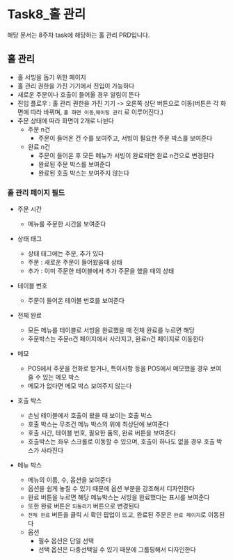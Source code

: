 # Task8_홀 관리
해당 문서는 8주차 task에 해당하는 홀 관리 PRD입니다.

## 홀 관리
- 홀 서빙을 돕기 위한 페이지
- 홀 관리 권한을 가진 기기에서 진입이 가능하다
- 새로운 주문이나 호출이 들어올 경우 알림이 뜬다
- 진입 플로우 : 홀 관리 권한을 가진 기기 -> 오른쪽 상단 버튼으로 이동(버튼은 각 화면에 따라 바뀌며, `홀 화면 이동`,`웨이팅 관리` 로 이루어진다.)
- 주문 상태에 따라 화면이 2개로 나뉜다
  - 주문 n건
    - 주문이 들어온 건 수를 보여주고, 서빙이 필요한 주문 박스를 보여준다
  - 완료 n건
    - 주문이 들어온 후 모든 메뉴가 서빙이 완료되면 완료 n건으로 변경된다
    - 완료된 주문 박스를 보여준다
    - 완료된 호출 박스는 보여주지 않는다

### 홀 관리 페이지 필드
- 주문 시간
  - 메뉴를 주문한 시간을 보여준다

- 상태 태그
  - 상태 태그에는 주문, 추가 있다
  - 주문 : 새로운 주문이 들어왔을때 상태
  - 추가 : 이미 주문한 테이블에서 추가 주문을 했을 때의 상태

- 테이블 번호
  - 주문이 들어온 테이블 번호를 보여준다

- 전체 완료
  - 모든 메뉴를 테이블로 서빙을 완료했을 때 전체 완료를 누르면 해당
  - 주문박스는 주문n건 페이지에서 사라지고, 완료n건 페이지로 이동한다

- 메모
  - POS에서 주문을 전화로 받거나, 특이사항 등을 POS에서 메모했을 경우 보여줄 수 있는 메모 박스
  - 메모가 없다면 메모 박스 보여주지 않는다

- 호출 박스
  - 손님 테이블에서 호출이 왔을 때 보이는 호출 박스
  - 호출 박스는 무조건 메뉴 박스의 위에 최상단에 보여준다
  - 호출 시간, 테이블 번호, 필요한 품목, 완료 버튼을 보여준다
  - 호출박스는 좌우 스크롤로 이동할 수 있으며, 호출이 하나도 없을 경우 호출 박스가 사라진다

- 메뉴 박스
  - 메뉴의 이름, 수, 옵션을 보여준다
  - 옵션을 쉽게 놓칠 수 있기 때문에 옵션 부분을 강조해서 디자인한다
  - 완료 버튼을 누르면 해당 메뉴박스는 서빙을 완료했다는 표시를 보여준다
  - 또한 완료 버튼은 `되돌리기` 버튼으로 변경된다
  - `전체 완료` 버튼을 클릭 시 확인 팝업이 뜨고, 완료된 주문은 `완료 페이지`로 이동된다
  - 옵션
    - 필수 옵션은 단일 선택
    - 선택 옵션은 다중선택일 수 있기 때문에 그룹핑해서 디자인한다